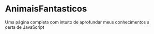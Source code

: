 # AnimaisFantasticos
Uma página completa com intuíto de aprofundar meus conhecimentos a certa de JavaScript
